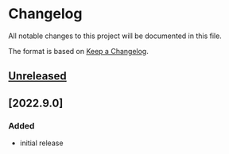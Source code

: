 # Changelog
All notable changes to this project will be documented in this file.

The format is based on [Keep a Changelog](https://keepachangelog.com/).

## [Unreleased]

## [2022.9.0]

### Added
- initial release

[Unreleased]: https://github.com/yaq-project/yaqd-omega/compare/v2022.9.0...main
[2022.8.0]: https://gihub.com/yaq-project/yaqd-omega/tags/v2022.9.0
